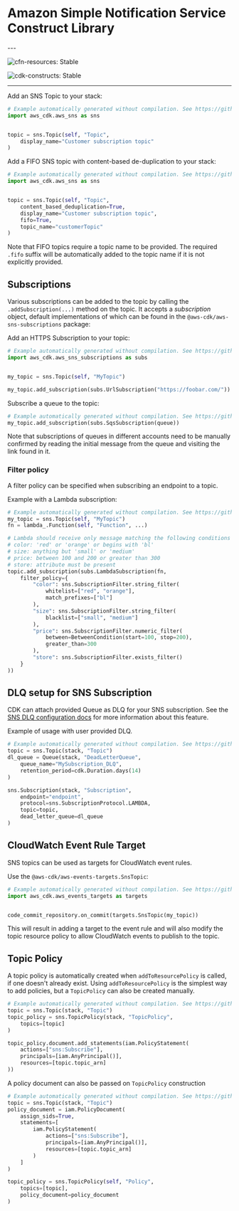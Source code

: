 # Amazon Simple Notification Service Construct Library

<!--BEGIN STABILITY BANNER-->---


![cfn-resources: Stable](https://img.shields.io/badge/cfn--resources-stable-success.svg?style=for-the-badge)

![cdk-constructs: Stable](https://img.shields.io/badge/cdk--constructs-stable-success.svg?style=for-the-badge)

---
<!--END STABILITY BANNER-->

Add an SNS Topic to your stack:

```python
# Example automatically generated without compilation. See https://github.com/aws/jsii/issues/826
import aws_cdk.aws_sns as sns


topic = sns.Topic(self, "Topic",
    display_name="Customer subscription topic"
)
```

Add a FIFO SNS topic with content-based de-duplication to your stack:

```python
# Example automatically generated without compilation. See https://github.com/aws/jsii/issues/826
import aws_cdk.aws_sns as sns


topic = sns.Topic(self, "Topic",
    content_based_deduplication=True,
    display_name="Customer subscription topic",
    fifo=True,
    topic_name="customerTopic"
)
```

Note that FIFO topics require a topic name to be provided. The required `.fifo` suffix will be automatically added to the topic name if it is not explicitly provided.

## Subscriptions

Various subscriptions can be added to the topic by calling the
`.addSubscription(...)` method on the topic. It accepts a *subscription* object,
default implementations of which can be found in the
`@aws-cdk/aws-sns-subscriptions` package:

Add an HTTPS Subscription to your topic:

```python
# Example automatically generated without compilation. See https://github.com/aws/jsii/issues/826
import aws_cdk.aws_sns_subscriptions as subs


my_topic = sns.Topic(self, "MyTopic")

my_topic.add_subscription(subs.UrlSubscription("https://foobar.com/"))
```

Subscribe a queue to the topic:

```python
# Example automatically generated without compilation. See https://github.com/aws/jsii/issues/826
my_topic.add_subscription(subs.SqsSubscription(queue))
```

Note that subscriptions of queues in different accounts need to be manually confirmed by
reading the initial message from the queue and visiting the link found in it.

### Filter policy

A filter policy can be specified when subscribing an endpoint to a topic.

Example with a Lambda subscription:

```python
# Example automatically generated without compilation. See https://github.com/aws/jsii/issues/826
my_topic = sns.Topic(self, "MyTopic")
fn = lambda_.Function(self, "Function", ...)

# Lambda should receive only message matching the following conditions on attributes:
# color: 'red' or 'orange' or begins with 'bl'
# size: anything but 'small' or 'medium'
# price: between 100 and 200 or greater than 300
# store: attribute must be present
topic.add_subscription(subs.LambdaSubscription(fn,
    filter_policy={
        "color": sns.SubscriptionFilter.string_filter(
            whitelist=["red", "orange"],
            match_prefixes=["bl"]
        ),
        "size": sns.SubscriptionFilter.string_filter(
            blacklist=["small", "medium"]
        ),
        "price": sns.SubscriptionFilter.numeric_filter(
            between=BetweenCondition(start=100, stop=200),
            greater_than=300
        ),
        "store": sns.SubscriptionFilter.exists_filter()
    }
))
```

## DLQ setup for SNS Subscription

CDK can attach provided Queue as DLQ for your SNS subscription.
See the [SNS DLQ configuration docs](https://docs.aws.amazon.com/sns/latest/dg/sns-configure-dead-letter-queue.html) for more information about this feature.

Example of usage with user provided DLQ.

```python
# Example automatically generated without compilation. See https://github.com/aws/jsii/issues/826
topic = sns.Topic(stack, "Topic")
dl_queue = Queue(stack, "DeadLetterQueue",
    queue_name="MySubscription_DLQ",
    retention_period=cdk.Duration.days(14)
)

sns.Subscription(stack, "Subscription",
    endpoint="endpoint",
    protocol=sns.SubscriptionProtocol.LAMBDA,
    topic=topic,
    dead_letter_queue=dl_queue
)
```

## CloudWatch Event Rule Target

SNS topics can be used as targets for CloudWatch event rules.

Use the `@aws-cdk/aws-events-targets.SnsTopic`:

```python
# Example automatically generated without compilation. See https://github.com/aws/jsii/issues/826
import aws_cdk.aws_events_targets as targets


code_commit_repository.on_commit(targets.SnsTopic(my_topic))
```

This will result in adding a target to the event rule and will also modify the
topic resource policy to allow CloudWatch events to publish to the topic.

## Topic Policy

A topic policy is automatically created when `addToResourcePolicy` is called, if
one doesn't already exist. Using `addToResourcePolicy` is the simplest way to
add policies, but a `TopicPolicy` can also be created manually.

```python
# Example automatically generated without compilation. See https://github.com/aws/jsii/issues/826
topic = sns.Topic(stack, "Topic")
topic_policy = sns.TopicPolicy(stack, "TopicPolicy",
    topics=[topic]
)

topic_policy.document.add_statements(iam.PolicyStatement(
    actions=["sns:Subscribe"],
    principals=[iam.AnyPrincipal()],
    resources=[topic.topic_arn]
))
```

A policy document can also be passed on `TopicPolicy` construction

```python
# Example automatically generated without compilation. See https://github.com/aws/jsii/issues/826
topic = sns.Topic(stack, "Topic")
policy_document = iam.PolicyDocument(
    assign_sids=True,
    statements=[
        iam.PolicyStatement(
            actions=["sns:Subscribe"],
            principals=[iam.AnyPrincipal()],
            resources=[topic.topic_arn]
        )
    ]
)

topic_policy = sns.TopicPolicy(self, "Policy",
    topics=[topic],
    policy_document=policy_document
)
```

